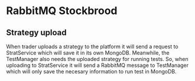 # RabbitMQ Stockbrood

## Strategy upload

When trader uploads a strategy to the platform it will send a request to StratService which will save it in its own MongoDB. Meanwhile, the TestManager also needs the uploaded strategy for running tests. So, when uploading to StratService it will send a RabbitMQ message to TestManager which will only save the necesary information to run test in MongoDB.   